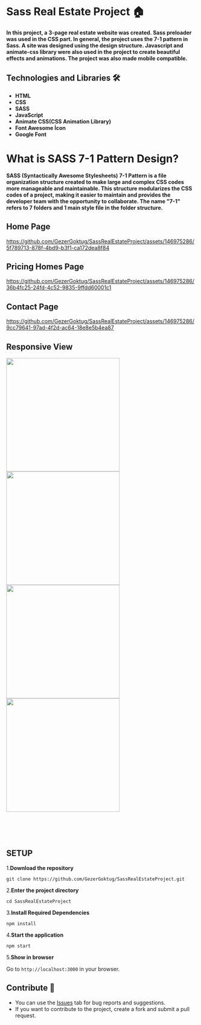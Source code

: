 



# Sass Real Estate Project 🏠
  **<p>In this project, a 3-page real estate website was created. Sass preloader was used in the CSS part. In general, the project uses the 7-1 pattern in Sass.
  A site was designed using the design structure. Javascript and animate-css library were also used in the project to create beautiful effects and animations. The project was also made mobile compatible.</p>**

  ## Technologies and Libraries 🛠️
<strong><ul>
  <li>HTML</li>
  <li>CSS</li>
  <li>SASS</li>
  <li>JavaScript</li>
  <li>Animate CSS(CSS Animation Library)</li>
  <li>Font Awesome İcon</li>
  <li>Google Font</li>
  </ul></strong>
  
# What is SASS 7-1 Pattern Design?

**<p>SASS (Syntactically Awesome Stylesheets) 7-1 Pattern is a file organization structure created to make large and complex CSS codes more manageable and maintainable. This structure modularizes the CSS codes of a project, making it easier to maintain and provides the developer team with the opportunity to collaborate. The name "7-1" refers to 7 folders and 1 main style file in the folder structure.</p>**

  
  ## Home Page

  





https://github.com/GezerGoktug/SassRealEstateProject/assets/146975286/5f789713-878f-4bd9-b3f1-ca172dea8f84







## Pricing Homes Page









https://github.com/GezerGoktug/SassRealEstateProject/assets/146975286/36b4fc25-24fd-4c52-9835-9ffdd60001c1








## Contact Page










https://github.com/GezerGoktug/SassRealEstateProject/assets/146975286/9cc79641-97ad-4f2d-ac64-18e8e5b4ea87







## Responsive View

<img width="300" src="https://github.com/GezerGoktug/SassRealEstateProject/assets/146975286/9a92a25e-8b92-4658-ad0c-6d65915f6ddc"/>
<img width="300" src="https://github.com/GezerGoktug/SassRealEstateProject/assets/146975286/9b71cbc7-b952-4a48-b0b1-e6102d8edc64"/>
<img width="300" src="https://github.com/GezerGoktug/SassRealEstateProject/assets/146975286/90cab790-ade2-4c53-8eba-feb2e1579b4b"/>
<img width="300" src="https://github.com/GezerGoktug/SassRealEstateProject/assets/146975286/ee946b87-4d15-418b-9296-2e5357f93026"/>


<br>
<br>
<br>
<br>
<br>




## SETUP

1.**Download the repository**

```
git clone https://github.com/GezerGoktug/SassRealEstateProject.git
```

2.**Enter the project directory**

```
cd SassRealEstateProject
```

3.**Install Required Dependencies**

```
npm install
```

4.**Start the application**

```
npm start
```

5.**Show in browser**

Go to `http://localhost:3000` in your browser.




## Contribute 🤝

- You can use the [Issues](https://github.com/GezerGoktug/SassRealEstateProject) tab for bug reports and suggestions.
- If you want to contribute to the project, create a fork and submit a pull request.


